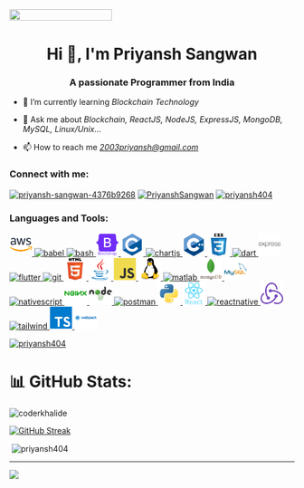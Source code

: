 <img src="https://user-images.githubusercontent.com/74038190/225813708-98b745f2-7d22-48cf-9150-083f1b00d6c9.gif" align="center" width= 60% height=20%>
<!-- ![Coder_back](https://user-images.githubusercontent.com/77907942/212458398-ad72f2c8-9419-4fbc-b9b1-9c183c3b8c45.gif) -->
<!-- [![MasterHead](https://www.ajaydubedi.com/wp-content/uploads/2015/06/Programming-Logic-Key-Ingredients-Banner.png) -->
<h1 align="center">Hi 👋, I'm Priyansh Sangwan</h1>
<h3 align="center">A passionate Programmer from India</h3>
<!-- <img align="right" alt="Coding" width="400" src="https://images.squarespace-cdn.com/content/v1/5769fc401b631bab1addb2ab/1541580611624-TE64QGKRJG8SWAIUS7NS/ke17ZwdGBToddI8pDm48kPoswlzjSVMM-SxOp7CV59BZw-zPPgdn4jUwVcJE1ZvWQUxwkmyExglNqGp0IvTJZamWLI2zvYWH8K3-s_4yszcp2ryTI0HqTOaaUohrI8PI6FXy8c9PWtBlqAVlUS5izpdcIXDZqDYvprRqZ29Pw0o/coding-freak.gif"/> -->
<!-- <img align="right" alt="Coding" width="400" height="320" src="https://i.pinimg.com/originals/e4/26/70/e426702edf874b181aced1e2fa5c6cde.gif"/> -->


- 🌱 I’m currently learning *Blockchain Technology*

- 💬 Ask me about *Blockchain, ReactJS, NodeJS, ExpressJS, MongoDB, MySQL, Linux/Unix...*

- 📫 How to reach me *2003priyansh@gmail.com*

<h3 align="left">Connect with me:</h3>
<p align="left">
<a href="https://www.linkedin.com/in/priyansh-sangwan-4376b9268" target="blank"><img align="center" src="https://raw.githubusercontent.com/rahuldkjain/github-profile-readme-generator/master/src/images/icons/Social/linked-in-alt.svg" alt="priyansh-sangwan-4376b9268" height="30" width="40" /></a>
<a href="https://www.leetcode.com/PriyanshSangwan" target="blank"><img align="center" src="https://raw.githubusercontent.com/rahuldkjain/github-profile-readme-generator/master/src/images/icons/Social/leet-code.svg" alt="PriyanshSangwan" height="30" width="40" /></a>
 <a href="https://auth.geeksforgeeks.org/user/priyansh404" target="blank"><img align="center" src="https://raw.githubusercontent.com/rahuldkjain/github-profile-readme-generator/master/src/images/icons/Social/geeks-for-geeks.svg" alt="priyansh404" height="30" width="40" /></a>
</p>

<!--![Leetcode Stats](https://leetcode.card.workers.dev/?username=PriyanshSangwan&theme=unicorn)-->

<h3 align="left">Languages and Tools:</h3>
<p align="left"> <a href="https://aws.amazon.com" target="_blank" rel="noreferrer"> <img src="https://raw.githubusercontent.com/devicons/devicon/master/icons/amazonwebservices/amazonwebservices-original-wordmark.svg" alt="aws" width="40" height="40"/> </a> <a href="https://babeljs.io/" target="_blank" rel="noreferrer"> <img src="https://www.vectorlogo.zone/logos/babeljs/babeljs-icon.svg" alt="babel" width="40" height="40"/> </a> <a href="https://www.gnu.org/software/bash/" target="_blank" rel="noreferrer"> <img src="https://www.vectorlogo.zone/logos/gnu_bash/gnu_bash-icon.svg" alt="bash" width="40" height="40"/> </a> <a href="https://getbootstrap.com" target="_blank" rel="noreferrer"> <img src="https://raw.githubusercontent.com/devicons/devicon/master/icons/bootstrap/bootstrap-plain-wordmark.svg" alt="bootstrap" width="40" height="40"/> </a> <a href="https://www.cprogramming.com/" target="_blank" rel="noreferrer"> <img src="https://raw.githubusercontent.com/devicons/devicon/master/icons/c/c-original.svg" alt="c" width="40" height="40"/> </a> <a href="https://www.chartjs.org" target="_blank" rel="noreferrer"> <img src="https://www.chartjs.org/media/logo-title.svg" alt="chartjs" width="40" height="40"/> </a> <a href="https://www.w3schools.com/cpp/" target="_blank" rel="noreferrer"> <img src="https://raw.githubusercontent.com/devicons/devicon/master/icons/cplusplus/cplusplus-original.svg" alt="cplusplus" width="40" height="40"/> </a> <a href="https://www.w3schools.com/css/" target="_blank" rel="noreferrer"> <img src="https://raw.githubusercontent.com/devicons/devicon/master/icons/css3/css3-original-wordmark.svg" alt="css3" width="40" height="40"/> </a> <a href="https://dart.dev" target="_blank" rel="noreferrer"> <img src="https://www.vectorlogo.zone/logos/dartlang/dartlang-icon.svg" alt="dart" width="40" height="40"/> </a> <a href="https://expressjs.com" target="_blank" rel="noreferrer"> <img src="https://raw.githubusercontent.com/devicons/devicon/master/icons/express/express-original-wordmark.svg" alt="express" width="40" height="40"/> </a> <a href="https://flutter.dev" target="_blank" rel="noreferrer"> <img src="https://www.vectorlogo.zone/logos/flutterio/flutterio-icon.svg" alt="flutter" width="40" height="40"/> </a> <a href="https://git-scm.com/" target="_blank" rel="noreferrer"> <img src="https://www.vectorlogo.zone/logos/git-scm/git-scm-icon.svg" alt="git" width="40" height="40"/> </a> <a href="https://www.w3.org/html/" target="_blank" rel="noreferrer"> <img src="https://raw.githubusercontent.com/devicons/devicon/master/icons/html5/html5-original-wordmark.svg" alt="html5" width="40" height="40"/> </a> <a href="https://www.java.com" target="_blank" rel="noreferrer"> <img src="https://raw.githubusercontent.com/devicons/devicon/master/icons/java/java-original.svg" alt="java" width="40" height="40"/> </a> <a href="https://developer.mozilla.org/en-US/docs/Web/JavaScript" target="_blank" rel="noreferrer"> <img src="https://raw.githubusercontent.com/devicons/devicon/master/icons/javascript/javascript-original.svg" alt="javascript" width="40" height="40"/> </a> <a href="https://www.linux.org/" target="_blank" rel="noreferrer"> <img src="https://raw.githubusercontent.com/devicons/devicon/master/icons/linux/linux-original.svg" alt="linux" width="40" height="40"/> </a> <a href="https://www.mathworks.com/" target="_blank" rel="noreferrer"> <img src="https://upload.wikimedia.org/wikipedia/commons/2/21/Matlab_Logo.png" alt="matlab" width="40" height="40"/> </a> <a href="https://www.mongodb.com/" target="_blank" rel="noreferrer"> <img src="https://raw.githubusercontent.com/devicons/devicon/master/icons/mongodb/mongodb-original-wordmark.svg" alt="mongodb" width="40" height="40"/> </a> <a href="https://www.mysql.com/" target="_blank" rel="noreferrer"> <img src="https://raw.githubusercontent.com/devicons/devicon/master/icons/mysql/mysql-original-wordmark.svg" alt="mysql" width="40" height="40"/> </a> <a href="https://nativescript.org/" target="_blank" rel="noreferrer"> <img src="https://raw.githubusercontent.com/detain/svg-logos/780f25886640cef088af994181646db2f6b1a3f8/svg/nativescript.svg" alt="nativescript" width="40" height="40"/> </a> <a href="https://www.nginx.com" target="_blank" rel="noreferrer"> <img src="https://raw.githubusercontent.com/devicons/devicon/master/icons/nginx/nginx-original.svg" alt="nginx" width="40" height="40"/> </a> <a href="https://nodejs.org" target="_blank" rel="noreferrer"> <img src="https://raw.githubusercontent.com/devicons/devicon/master/icons/nodejs/nodejs-original-wordmark.svg" alt="nodejs" width="40" height="40"/> </a> <a href="https://postman.com" target="_blank" rel="noreferrer"> <img src="https://www.vectorlogo.zone/logos/getpostman/getpostman-icon.svg" alt="postman" width="40" height="40"/> </a> <a href="https://www.python.org" target="_blank" rel="noreferrer"> <img src="https://raw.githubusercontent.com/devicons/devicon/master/icons/python/python-original.svg" alt="python" width="40" height="40"/> </a> <a href="https://reactjs.org/" target="_blank" rel="noreferrer"> <img src="https://raw.githubusercontent.com/devicons/devicon/master/icons/react/react-original-wordmark.svg" alt="react" width="40" height="40"/> </a> <a href="https://reactnative.dev/" target="_blank" rel="noreferrer"> <img src="https://reactnative.dev/img/header_logo.svg" alt="reactnative" width="40" height="40"/> </a> <a href="https://redux.js.org" target="_blank" rel="noreferrer"> <img src="https://raw.githubusercontent.com/devicons/devicon/master/icons/redux/redux-original.svg" alt="redux" width="40" height="40"/> </a> <a href="https://tailwindcss.com/" target="_blank" rel="noreferrer"> <img src="https://www.vectorlogo.zone/logos/tailwindcss/tailwindcss-icon.svg" alt="tailwind" width="40" height="40"/> </a> <a href="https://www.typescriptlang.org/" target="_blank" rel="noreferrer"> <img src="https://raw.githubusercontent.com/devicons/devicon/master/icons/typescript/typescript-original.svg" alt="typescript" width="40" height="40"/> </a> <a href="https://webpack.js.org" target="_blank" rel="noreferrer"> <img src="https://raw.githubusercontent.com/devicons/devicon/d00d0969292a6569d45b06d3f350f463a0107b0d/icons/webpack/webpack-original-wordmark.svg" alt="webpack" width="40" height="40"/> </a> </p>
<!--  ![trophy](https://github-profile-trophy.vercel.app/?username=sourabh59-coder&row=1&no-bg=true) -->
<p align="left"> <a href="https://github.com/ryo-ma/github-profile-trophy"><img src="https://github-profile-trophy.vercel.app/?username=priyansh404" alt="priyansh404" /></a> </p>

<!-- <p><img align="left" src="https://github-readme-stats.vercel.app/api/top-langs?username=sourabh59-coder&show_icons=true&locale=en&layout=compact" alt="sourabh59-coder" /></p>

<p>&nbsp;<img align="center" src="https://github-readme-stats.vercel.app/api?username=sourabh59-coder&show_icons=true&locale=en" alt="sourabh59-coder" /></p>

<p><img align="center" src="https://github-readme-streak-stats.herokuapp.com/?user=sourabh59-coder&" alt="sourabh59-coder" /></p>
 -->
# 📊 GitHub Stats:

<!-- ![](https://github-readme-stats.vercel.app/api?username=sourabh59-coder&theme=gotham&hide_border=true&include_all_commits=true&count_private=true)<br/> -->
<!-- 
<img src="https://github-readme-stats.vercel.app/api?username=sourabh59-coder&show_icons=true&count_private=true&theme=dark" alt="SourabhChandel" /> <br/> -->

<p><img align="left" src="https://github-readme-stats.vercel.app/api/top-langs?username=priyansh404&show_icons=true&locale=en&layout=compact" alt="coderkhalide" /></p></br>


<!-- ![](https://github-readme-streak-stats.herokuapp.com/?user=sourabh59-coder&theme=gotham&hide_border=true)<br/> -->
 
<!--  CONTRIBUTION AND STREAK BLOCK -->
[![GitHub Streak](https://github-readme-streak-stats.herokuapp.com/?user=priyansh404&currStreakNum=2FD3EB&fire=pink&sideLabels=F00&theme=dark)](https://git.io/streak-stats)<br/>
 
 <!--  TOP LANGUAGES STATISTICS -->
<!--  [![Top Langs](https://github-readme-stats.vercel.app/api/top-langs/?username=sourabh59-coder&theme=dark&layout=compact&align=right&width=40%)](https://github.com/ShahjalalShohag/github-readme-stats)<br/> -->

<p>&nbsp<img align="center" src="https://github-readme-stats.vercel.app/api?username=priyansh404&show_icons=true&locale=en" alt="priyansh404" /></p>

<!--  
![](https://github-readme-stats.vercel.app/api/top-langs/?username=sourabh59-coder&theme=gotham&hide_border=true&include_all_commits=true&count_private=true&layout=compact) -->
---
<a href="http://www.github.com/priyansh404"></a>
<!-- <img src="https://github-readme-activity-graph.cyclic.app/graph?username=priyansh404&bg_color=1c1917&color=ffffff&line=0891b2&point=ffffff&area_color=1c1917&area=true&hide_border=true&custom_title=GitHub%20Commits%20Graph"  /></a> -->
[![](https://visitcount.itsvg.in/api?id=priyansh404&icon=8&color=0)](https://visitcount.itsvg.in)
